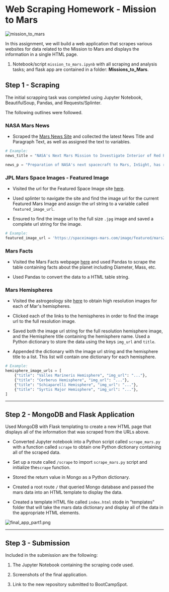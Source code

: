 # Web Scraping Homework - Mission to Mars

![mission_to_mars](https://images.theconversation.com/files/13860/original/xvt334wf-1344146739.jpg?ixlib=rb-1.1.0&q=45&auto=format&w=926&fit=clip/)

In this assignment, we will build a web application that scrapes various websites for data related to the Mission to Mars and displays the information in a single HTML page. 

1. Notebook/script `mission_to_mars.ipynb` with all scraping and analysis tasks; and flask app are contained in a folder: **Missions_to_Mars**.

## Step 1 - Scraping

The initial scrapping task was completed using Jupyter Notebook, BeautifulSoup, Pandas, and Requests/Splinter.

The following outlines were followed.

### NASA Mars News

* Scraped the [Mars News Site](https://redplanetscience.com/) and collected the latest News Title and Paragraph Text, as well as assigned the text to variables.

```python
# Example:
news_title = "NASA's Next Mars Mission to Investigate Interior of Red Planet"

news_p = "Preparation of NASA's next spacecraft to Mars, InSight, has ramped up this summer, on course for launch next May from Vandenberg Air Force Base in central California -- the first interplanetary launch in history from America's West Coast."
```

### JPL Mars Space Images - Featured Image

* Visited the url for the Featured Space Image site [here](https://spaceimages-mars.com).

* Used splinter to navigate the site and find the image url for the current Featured Mars Image and assign the url string to a variable called `featured_image_url`.

* Ensured to find the image url to the full size `.jpg` image and saved  a complete url string for the image.

```python
# Example:
featured_image_url = 'https://spaceimages-mars.com/image/featured/mars2.jpg'
```

### Mars Facts

* Visited the Mars Facts webpage [here](https://galaxyfacts-mars.com) and used Pandas to scrape the table containing facts about the planet including Diameter, Mass, etc.

* Used Pandas to convert the data to a HTML table string.

### Mars Hemispheres

* Visited the astrogeology site [here](https://marshemispheres.com/) to obtain high resolution images for each of Mar's hemispheres.

* Clicked each of the links to the hemispheres in order to find the image url to the full resolution image.

* Saved both the image url string for the full resolution hemisphere image, and the Hemisphere title containing the hemisphere name. Used a Python dictionary to store the data using the keys `img_url` and `title`.

* Appended the dictionary with the image url string and the hemisphere title to a list. This list will contain one dictionary for each hemisphere.

```python
# Example:
hemisphere_image_urls = [
    {"title": "Valles Marineris Hemisphere", "img_url": "..."},
    {"title": "Cerberus Hemisphere", "img_url": "..."},
    {"title": "Schiaparelli Hemisphere", "img_url": "..."},
    {"title": "Syrtis Major Hemisphere", "img_url": "..."},
]
```
- - -

## Step 2 - MongoDB and Flask Application

Used MongoDB with Flask templating to create a new HTML page that displays all of the information that was scraped from the URLs above.

* Converted Jupyter notebook into a Python script called `scrape_mars.py` with a function called `scrape` to obtain one Python dictionary containing all of the scraped data.

* Set up a route called `/scrape` to import `scrape_mars.py` script and initialize  the`scrape` function.

* Stored the return value in Mongo as a Python dictionary.

* Created a root route `/` that queried Mongo database and passed the mars data into an HTML template to display the data.

* Created a template HTML file called `index.html` stode in "templates" folder that will take the mars data dictionary and display all of the data in the appropriate HTML elements. 

![final_app_part1.png](Images/final_app.png)

- - -

## Step 3 - Submission

Included in the submission are the following:

1. The Jupyter Notebook containing the scraping code used.

2. Screenshots of the final application.

3. Link to the new repository submitted to BootCampSpot.